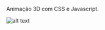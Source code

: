 Animação 3D com CSS e Javascript.

![alt text](https://github.com/douglaseduardo/Animacao3D/blob/main/demonstracao.gif?raw=true)
